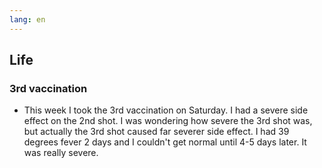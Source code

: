 ```yaml
---
lang: en
---
```


## Life

### 3rd vaccination

- This week I took the 3rd vaccination on Saturday. I had a severe side effect on the 2nd shot. I was wondering how severe the 3rd shot was, but actually the 3rd shot caused far severer side effect. I had 39 degrees fever 2 days and I couldn't get normal until 4-5 days later. It was really severe.
